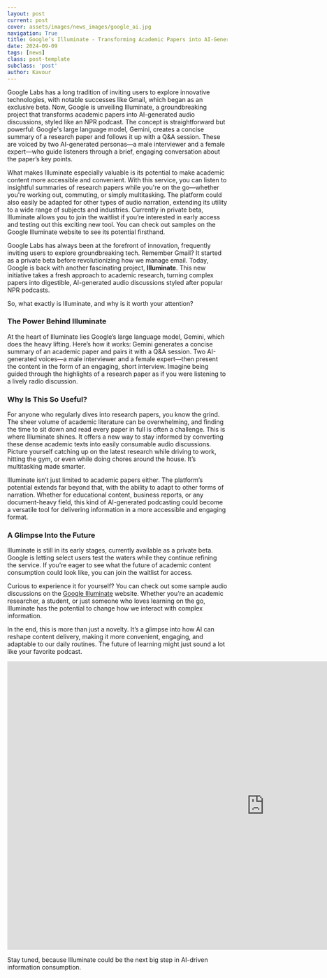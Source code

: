 ```yaml
---
layout: post
current: post
cover: assets/images/news_images/google_ai.jpg
navigation: True
title: Google’s Illuminate - Transforming Academic Papers into AI-Generated Podcasts
date: 2024-09-09
tags: [news]
class: post-template
subclass: 'post'
author: Kavour
---
```


<p>Google Labs has a long tradition of inviting users to explore innovative technologies, with notable successes like Gmail, which began as an exclusive beta. Now, Google is unveiling Illuminate, a groundbreaking project that transforms academic papers into AI-generated audio discussions, styled like an NPR podcast. The concept is straightforward but powerful: Google's large language model, Gemini, creates a concise summary of a research paper and follows it up with a Q&A session. These are voiced by two AI-generated personas—a male interviewer and a female expert—who guide listeners through a brief, engaging conversation about the paper’s key points.

What makes Illuminate especially valuable is its potential to make academic content more accessible and convenient. With this service, you can listen to insightful summaries of research papers while you're on the go—whether you're working out, commuting, or simply multitasking. The platform could also easily be adapted for other types of audio narration, extending its utility to a wide range of subjects and industries. Currently in private beta, Illuminate allows you to join the waitlist if you’re interested in early access and testing out this exciting new tool. You can check out samples on the Google Illuminate website to see its potential firsthand.</p>

<p>Google Labs has always been at the forefront of innovation, frequently inviting users to explore groundbreaking tech. Remember Gmail? It started as a private beta before revolutionizing how we manage email. Today, Google is back with another fascinating project, <strong>Illuminate</strong>. This new initiative takes a fresh approach to academic research, turning complex papers into digestible, AI-generated audio discussions styled after popular NPR podcasts.</p>

<p>So, what exactly is Illuminate, and why is it worth your attention?</p>

<h3>The Power Behind Illuminate</h3>

<p> At the heart of Illuminate lies Google’s large language model, Gemini, which does the heavy lifting. Here’s how it works: Gemini generates a concise summary of an academic paper and pairs it with a Q&A session. Two AI-generated voices—a male interviewer and a female expert—then present the content in the form of an engaging, short interview. Imagine being guided through the highlights of a research paper as if you were listening to a lively radio discussion.</p>

<h3> Why Is This So Useful?</h3>

<p> For anyone who regularly dives into research papers, you know the grind. The sheer volume of academic literature can be overwhelming, and finding the time to sit down and read every paper in full is often a challenge. This is where Illuminate shines. It offers a new way to stay informed by converting these dense academic texts into easily consumable audio discussions. Picture yourself catching up on the latest research while driving to work, hitting the gym, or even while doing chores around the house. It’s multitasking made smarter.</p>

<p> Illuminate isn’t just limited to academic papers either. The platform’s potential extends far beyond that, with the ability to adapt to other forms of narration. Whether for educational content, business reports, or any document-heavy field, this kind of AI-generated podcasting could become a versatile tool for delivering information in a more accessible and engaging format.</p>

<h3> A Glimpse Into the Future</h3>

<p>Illuminate is still in its early stages, currently available as a private beta. Google is letting select users test the waters while they continue refining the service. If you’re eager to see what the future of academic content consumption could look like, you can join the waitlist for access.</p>

<p>Curious to experience it for yourself? You can check out some sample audio discussions on the <a href='https://illuminate.google.com/home?pli=1'>Google Illuminate</a> website. Whether you’re an academic researcher, a student, or just someone who loves learning on the go, Illuminate has the potential to change how we interact with complex information.</p>

<p>In the end, this is more than just a novelty. It’s a glimpse into how AI can reshape content delivery, making it more convenient, engaging, and adaptable to our daily routines. The future of learning might just sound a lot like your favorite podcast.</p>

<iframe width="1175" height="661" src="https://www.youtube.com/embed/mxlPGgfMJJs" title="Using long-context to make knowledge accessible" frameborder="0" allow="accelerometer; autoplay; clipboard-write; encrypted-media; gyroscope; picture-in-picture; web-share" referrerpolicy="strict-origin-when-cross-origin" allowfullscreen></iframe>

<p>Stay tuned, because Illuminate could be the next big step in AI-driven information consumption.</p>